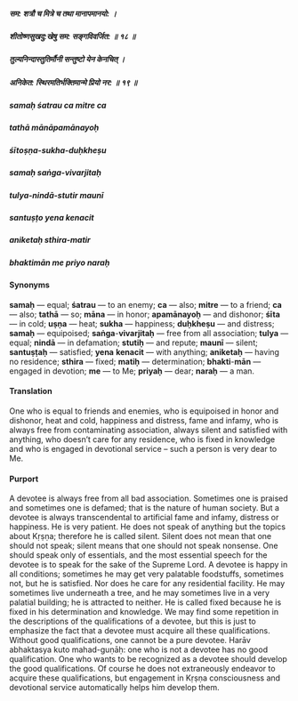 ##### सम: शत्रौ च मित्रे च तथा मानापमानयो: ।
##### शीतोष्णसुखदु:खेषु सम: सङ्गविवर्जित: ॥ १८ ॥
##### तुल्यनिन्दास्तुतिर्मौनी सन्तुष्टो येन केनचित् ।
##### अनिकेत: स्थिरमतिर्भक्तिमान्मे प्रियो नर: ॥ १९ ॥

##### samaḥ śatrau ca mitre ca
##### tathā mānāpamānayoḥ
##### śītoṣṇa-sukha-duḥkheṣu
##### samaḥ saṅga-vivarjitaḥ

##### tulya-nindā-stutir maunī
##### santuṣṭo yena kenacit
##### aniketaḥ sthira-matir
##### bhaktimān me priyo naraḥ

#### Synonyms

**samaḥ** — equal; **śatrau** — to an enemy; **ca** — also; **mitre** — to a friend; **ca** — also; **tathā** — so; **māna** — in honor; **apamānayoḥ** — and dishonor; **śīta** — in cold; **uṣṇa** — heat; **sukha** — happiness; **duḥkheṣu** — and distress; **samaḥ** — equipoised; **saṅga**-**vivarjitaḥ** — free from all association; **tulya** — equal; **nindā** — in defamation; **stutiḥ** — and repute; **maunī** — silent; **santuṣṭaḥ** — satisfied; **yena** **kenacit** — with anything; **aniketaḥ** — having no residence; **sthira** — fixed; **matiḥ** — determination; **bhakti**-**mān** — engaged in devotion; **me** — to Me; **priyaḥ** — dear; **naraḥ** — a man.

#### Translation

One who is equal to friends and enemies, who is equipoised in honor and dishonor, heat and cold, happiness and distress, fame and infamy, who is always free from contaminating association, always silent and satisfied with anything, who doesn’t care for any residence, who is fixed in knowledge and who is engaged in devotional service – such a person is very dear to Me.

#### Purport

A devotee is always free from all bad association. Sometimes one is praised and sometimes one is defamed; that is the nature of human society. But a devotee is always transcendental to artificial fame and infamy, distress or happiness. He is very patient. He does not speak of anything but the topics about Kṛṣṇa; therefore he is called silent. Silent does not mean that one should not speak; silent means that one should not speak nonsense. One should speak only of essentials, and the most essential speech for the devotee is to speak for the sake of the Supreme Lord. A devotee is happy in all conditions; sometimes he may get very palatable foodstuffs, sometimes not, but he is satisfied. Nor does he care for any residential facility. He may sometimes live underneath a tree, and he may sometimes live in a very palatial building; he is attracted to neither. He is called fixed because he is fixed in his determination and knowledge. We may find some repetition in the descriptions of the qualifications of a devotee, but this is just to emphasize the fact that a devotee must acquire all these qualifications. Without good qualifications, one cannot be a pure devotee. Harāv abhaktasya kuto mahad-guṇāḥ: one who is not a devotee has no good qualification. One who wants to be recognized as a devotee should develop the good qualifications. Of course he does not extraneously endeavor to acquire these qualifications, but engagement in Kṛṣṇa consciousness and devotional service automatically helps him develop them.